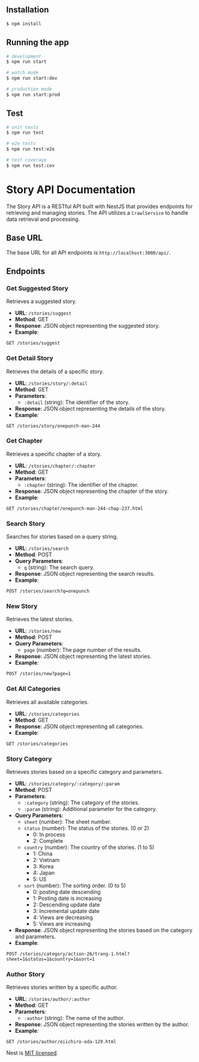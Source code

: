 
## Installation

```bash
$ npm install
```

## Running the app

```bash
# development
$ npm run start

# watch mode
$ npm run start:dev

# production mode
$ npm run start:prod
```

## Test

```bash
# unit tests
$ npm run test

# e2e tests
$ npm run test:e2e

# test coverage
$ npm run test:cov
```

# Story API Documentation

The Story API is a RESTful API built with NestJS that provides endpoints for retrieving and managing stories. The API utilizes a `CrawlService` to handle data retrieval and processing.

## Base URL

The base URL for all API endpoints is `http://localhost:3000/api/`.

## Endpoints

### Get Suggested Story

Retrieves a suggested story.

- **URL**: `/stories/suggest`
- **Method**: GET
- **Response**: JSON object representing the suggested story.
- **Example**:

```http
GET /stories/suggest
```

### Get Detail Story

Retrieves the details of a specific story.

- **URL**: `/stories/story/:detail`
- **Method**: GET
- **Parameters**:
  - `:detail` (string): The identifier of the story.
- **Response**: JSON object representing the details of the story.
- **Example**:

```http
GET /stories/story/onepunch-man-244
```

### Get Chapter

Retrieves a specific chapter of a story.

- **URL**: `/stories/chapter/:chapter`
- **Method**: GET
- **Parameters**:
  - `:chapter` (string): The identifier of the chapter.
- **Response**: JSON object representing the chapter of the story.
- **Example**:

```http
GET /stories/chapter/onepunch-man-244-chap-237.html
```

### Search Story

Searches for stories based on a query string.

- **URL**: `/stories/search`
- **Method**: POST
- **Query Parameters**:
  - `q` (string): The search query.
- **Response**: JSON object representing the search results.
- **Example**:

```http
POST /stories/search?q=onepunch
```

### New Story

Retrieves the latest stories.

- **URL**: `/stories/new`
- **Method**: POST
- **Query Parameters**:
  - `page` (number): The page number of the results.
- **Response**: JSON object representing the latest stories.
- **Example**:

```http
POST /stories/new?page=1
```

### Get All Categories

Retrieves all available categories.

- **URL**: `/stories/categories`
- **Method**: GET
- **Response**: JSON object representing all categories.
- **Example**:

```http
GET /stories/categories
```

### Story Category

Retrieves stories based on a specific category and parameters.

- **URL**: `/stories/category/:category/:param`
- **Method**: POST
- **Parameters**:
  - `:category` (string): The category of the stories.
  - `:param` (string): Additional parameter for the category.
- **Query Parameters**:
  - `sheet` (number): The sheet number.
  - `status` (number): The status of the stories. (0 or 2)
    - 0: In process
    - 2: Complete
  - `country` (number): The country of the stories. (1 to 5)
    - 1: China
    - 2: Vietnam
    - 3: Korea
    - 4: Japan
    - 5: US
  - `sort` (number): The sorting order. (0 to 5)
    - 0: posting date descending
    - 1: Posting date is increasing
    - 2: Descending update date
    - 3: Incremental update date
    - 4: Views are decreasing
    - 5: Views are increasing
- **Response**: JSON object representing the stories based on the category and parameters.
- **Example**:

```http
POST /stories/category/action-26/trang-1.html?sheet=1&status=1&country=1&sort=1
```

### Author Story

Retrieves stories written by a specific author.

- **URL**: `/stories/author/:author`
- **Method**: GET
- **Parameters**:
  - `:author` (string): The name of the author.
- **Response**: JSON object representing the stories written by the author.
- **Example**:

```http
GET /stories/author/eiichiro-oda-129.html
```

Nest is [MIT licensed](LICENSE).
